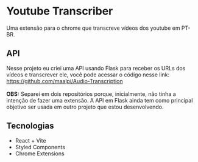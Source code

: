 # Youtube Transcriber
Uma extensão para o chrome que transcreve vídeos dos youtube em PT-BR.

## API
Nesse projeto eu criei uma API usando Flask para receber os URLs dos vídeos e transcrever ele, você pode acessar o código nesse link: https://github.com/maalpi/Audio-Transcription
<br/>
<br/>
<strong>OBS:</strong> Separei em dois repositórios porque, inicialmente, não tinha a intenção de fazer uma extensão. A API em Flask ainda tem como principal objetivo ser usada em outro projeto que estou desenvolvendo.

## Tecnologias
+ React + Vite
+ Styled Components
+ Chrome Extensions
